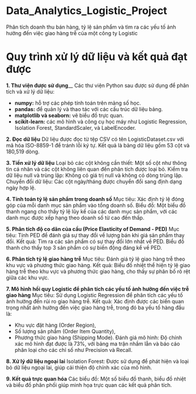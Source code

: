 # Data_Analytics_Logistic_Project
Phân tích doanh thu bán hàng, tỷ lệ sản phẩm và tìm ra các yếu tố ảnh hưởng đến việc giao hàng trễ của một công ty Logistic

# Quy trình xử lý dữ liệu và kết quả đạt được
**1. Thư viện được sử dụng**__
Các thư viện Python sau được sử dụng để phân tích và xử lý dữ liệu:

- **numpy:** hỗ trợ các phép tính toán trên mảng số học.
- **pandas:** để quản lý và thao tác với các cấu trúc dữ liệu bảng.
- **matplotlib và seaborn:** vẽ biểu đồ trực quan.
- **scikit-learn:** các mô hình và công cụ học máy như Logistic Regression, Isolation Forest, StandardScaler, và LabelEncoder.

**2. Đọc dữ liệu**
Dữ liệu được đọc từ tệp CSV có tên LogisticDataset.csv với mã hóa ISO-8859-1 để tránh lỗi ký tự. Kết quả là bảng dữ liệu gồm 53 cột và 180,519 dòng.

**3. Tiền xử lý dữ liệu**
Loại bỏ các cột không cần thiết: Một số cột như thông tin cá nhân và các cột không liên quan đến phân tích được loại bỏ.
Kiểm tra dữ liệu null và trùng lặp: Không có giá trị null và không có dòng trùng lặp.
Chuyển đổi dữ liệu: Các cột ngày/tháng được chuyển đổi sang định dạng ngày hợp lệ.

**4. Tính toán tỷ lệ sản phẩm trong doanh số**
Mục tiêu: Xác định tỷ lệ đóng góp của mỗi danh mục sản phẩm vào tổng doanh số.
Biểu đồ: Một biểu đồ thanh ngang cho thấy tỷ lệ lũy kế của các danh mục sản phẩm, với các danh mục được xếp hạng theo doanh số từ cao đến thấp.

**5. Phân tích độ co dãn của cầu (Price Elasticity of Demand - PED)**
Mục tiêu: Tính PED để đánh giá sự thay đổi về lượng bán khi giá sản phẩm thay đổi.
Kết quả: Tìm ra các sản phẩm có sự thay đổi lớn nhất về PED. Biểu đồ thanh cho thấy top 3 sản phẩm có sự biến động đáng kể về PED.

**6. Phân tích tỷ lệ giao hàng trễ**
Mục tiêu: Đánh giá tỷ lệ giao hàng trễ theo khu vực và phương thức giao hàng.
Kết quả: Biểu đồ nhiệt thể hiện tỷ lệ giao hàng trễ theo khu vực và phương thức giao hàng, cho thấy sự phân bố rõ rệt giữa các khu vực.

**7. Mô hình hồi quy Logistic để phân tích các yếu tố ảnh hưởng đến việc trễ giao hàng**
Mục tiêu: Sử dụng Logistic Regression để phân tích các yếu tố ảnh hưởng đến rủi ro giao hàng trễ.
Kết quả: Xác định được các biến quan trọng nhất ảnh hưởng đến việc giao hàng trễ, trong đó ba yếu tố hàng đầu là:
- Khu vực đặt hàng (Order Region),
- Số lượng sản phẩm (Order Item Quantity),
- Phương thức giao hàng (Shipping Mode).
Đánh giá mô hình: Độ chính xác mô hình đạt được là 73%, với bảng ma trận nhầm lẫn và báo cáo phân loại cho các chỉ số như Precision và Recall.

**8. Xử lý dữ liệu ngoại lai**
Isolation Forest: Được sử dụng để phát hiện và loại bỏ dữ liệu ngoại lai, giúp cải thiện độ chính xác của mô hình.

**9. Kết quả trực quan hóa**
Các biểu đồ: Một số biểu đồ thanh, biểu đồ nhiệt và biểu đồ phân phối giúp minh họa trực quan các kết quả phân tích.
